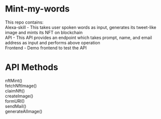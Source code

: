 # Mint-my-words
This repo contains: <br/>
Alexa-skill - This takes user spoken words as input, generates its tweet-like image and mints its NFT on blockchain <br/>
API - This API provides an endpoint which takes prompt, name, and email address as input and performs above operation <br/>
Frontend - Demo frontend to test the API <br/>

# API Methods
nftMint() <br/>
fetchNftImage() <br/>
claimNft() <br/>
createImage() <br/>
formURI() <br/>
sendMail() <br/>
generateAIImage() <br/>
